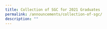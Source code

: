 ```yaml
---
title: Collection of SGC for 2021 Graduates
permalink: /announcements/collection-of-sgc/
description: ""
---
```


